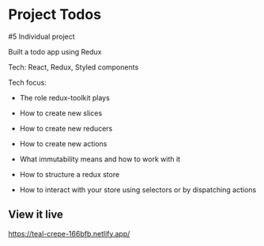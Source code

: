 # Project Todos

#5 Individual project

Built a todo app using Redux

Tech: React, Redux, Styled components

Tech focus:

- The role redux-toolkit plays

- How to create new slices

- How to create new reducers

- How to create new actions

- What immutability means and how to work with it

- How to structure a redux store

- How to interact with your store using selectors or by dispatching actions

## View it live
https://teal-crepe-166bfb.netlify.app/
